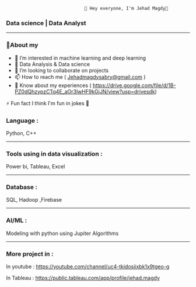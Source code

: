 

                                  👋 Hey everyone, I'm Jehad Magdy👋 
   ### Data science | Data Analyst 
                                 
------------------------------------------------------------------------------------------------------------
### 💁About my 

- 👀 I’m interested in machine learning and deep learning 
- 🌱 Data Analysis & Data science
- 💞️ I’m looking to collaborate on projects 
- 📫 How to reach me (  Jehadmagdysabry@gmail.com ) 
- 📄 Know about my experiences ( https://drive.google.com/file/d/1B-PZ0dQhzypzCTq4E_aOr3lwHF9kGjJN/view?usp=drivesdk)
 
⚡ Fun fact I think I'm fun in jokes  🐸

### Language :

Python, C++ 

______________________________________________

### Tools using in data visualization : 
Power bi,  Tableau, Excel 

______________________________________________

### Database : 
SQL, Hadoop ,Firebase

______________________________________________


### AI/ML  : 

Modeling with python using Jupiter 
Algorithms 

___________________________

### More project in : 

In youtube :
https://youtube.com/channel/uc4-tkidosiixbk1x9tgeo-g

In Tableau :
https://public.tableau.com/app/profile/jehad.magdy


<!---
Gehad77/Gehad77 is a ✨ special ✨ repository because its `README.md` (this file) appears on your GitHub profile.
You can click the Preview link to take a look at your changes.
--->



